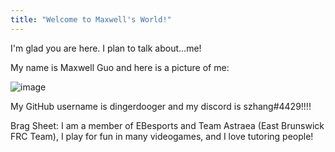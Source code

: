 ```yaml
---
title: "Welcome to Maxwell's World!"
---
```


I'm glad you are here. I plan to talk about...me!

My name is Maxwell Guo and here is a picture of me: 

![image](https://user-images.githubusercontent.com/46410538/121824778-a4edf000-cc7c-11eb-8a19-9ff901c0dbec.png)

My GitHub username is dingerdooger and my discord is szhang#4429!!!!

Brag Sheet: I am a member of EBesports and Team Astraea (East Brunswick FRC Team), I play for fun in many videogames, and I love tutoring people!
